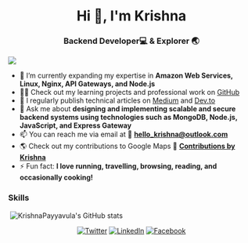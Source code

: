 <h1 align="center">Hi 👋, I'm Krishna</h1>
<h3 align="center">Backend Developer💻 & Explorer 🌏 </h3>

<p align="left"> <img src="https://komarev.com/ghpvc/?username=KrishnaPayyavula&color=brightgreen&style=plastic&label=PROFILE+VIEWS" /> </p>

- 🌱 I’m currently expanding my expertise in **Amazon Web Services, Linux, Nginx, API Gateways, and Node.js**
- 👨‍💻 Check out my learning projects and professional work on [GitHub](https://github.com/KrishnaPayyavula)
- 📝 I regularly publish technical articles on [Medium](https://medium.com/@krishnapayyavula) and [Dev.to](https://dev.to/krishnapayyavula)
- 💬 Ask me about **designing and implementing scalable and secure backend systems using technologies such as MongoDB, Node.js, JavaScript, and Express Gateway**
- 📫 You can reach me via email at 💌 **hello_krishna@outlook.com**
- 🌎 Check out my contributions to Google Maps 🧭 [**Contributions by Krishna**](https://maps.app.goo.gl/Zm6X6z2zEFaz3Kux8)
- ⚡ Fun fact: **I love running, travelling, browsing, reading, and occasionally cooking!**

### Skills

<p>&nbsp;<img align="center" src="https://github-readme-stats.vercel.app/api?username=KrishnaPayyavula&show_icons=true" alt="KrishnaPayyavula's GitHub stats" /></p>

<p align="center">
<a href="https://twitter.com/hola_krishna" target="_blank"><img src="https://img.shields.io/twitter/follow/hola_krishna?logo=twitter&style=for-the-badge" alt="Twitter"></a>
<a href="https://www.linkedin.com/in/krishnapayyavula/" target="_blank"><img src="https://img.shields.io/badge/-LinkedIn-blue?style=for-the-badge&logo=linkedin&color=blue" alt="LinkedIn"></a>
<a href="https://www.facebook.com/venkatakrishna.payyavula/" target="_blank"><img src="https://img.shields.io/badge/-Facebook-blue?style=for-the-badge&logo=facebook&color=blue" alt="Facebook"></a>
</p>
